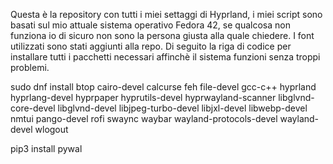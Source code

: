 Questa è la repository con tutti i miei settaggi di Hyprland, i miei script sono basati sul mio attuale sistema operativo Fedora 42, se qualcosa non funziona io di sicuro non sono la persona giusta alla quale chiedere.
I font utilizzati sono stati aggiunti alla repo.
Di seguito la riga di codice per installare tutti i pacchetti necessari affinchè il sistema funzioni senza troppi problemi.

sudo dnf install btop cairo-devel calcurse feh file-devel gcc-c++ hyprland hyprlang-devel hyprpaper hyprutils-devel hyprwayland-scanner libglvnd-core-devel libglvnd-devel libjpeg-turbo-devel libjxl-devel libwebp-devel nmtui pango-devel rofi swaync waybar wayland-protocols-devel wayland-devel wlogout

pip3 install pywal